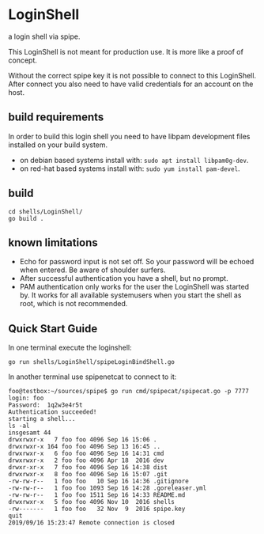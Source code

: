 # LoginShell

a login shell via spipe.

This LoginShell is not meant for production use. It is more like a proof of concept.

Without the correct spipe key it is not possible to connect to this LoginShell.
After connect you also need to have valid credentials for an account on the host.

## build requirements

In order to build this login shell you need to have libpam development files 
installed on your build system.

- on debian based systems install with: ```sudo apt install libpam0g-dev```.
- on red-hat based systems install with: ```sudo yum install pam-devel```.

## build

```
cd shells/LoginShell/
go build .
```

## known limitations

- Echo for password input is not set off. 
  So your password will be echoed when entered. 
  Be aware of shoulder surfers.
- After successful authentication you have a shell, but no prompt.
- PAM authentication only works for the user the LoginShell was started by.
  It works for all available systemusers when you start the shell as root,
  which is not recommended. 

## Quick Start Guide

In one terminal execute the loginshell:
```
go run shells/LoginShell/spipeLoginBindShell.go
```

In another terminal use spipenetcat to connect to it:

```
foo@testbox:~/sources/spipe$ go run cmd/spipecat/spipecat.go -p 7777
login: foo 
Password:  1q2w3e4r5t
Authentication succeeded!
starting a shell...
ls -al
insgesamt 44
drwxrwxr-x   7 foo foo 4096 Sep 16 15:06 .
drwxrwxr-x 164 foo foo 4096 Sep 13 16:45 ..
drwxrwxr-x   6 foo foo 4096 Sep 16 14:31 cmd
drwxrwxr-x   2 foo foo 4096 Apr 18  2016 dev
drwxr-xr-x   7 foo foo 4096 Sep 16 14:38 dist
drwxrwxr-x   8 foo foo 4096 Sep 16 15:07 .git
-rw-rw-r--   1 foo foo   10 Sep 16 14:36 .gitignore
-rw-rw-r--   1 foo foo 1093 Sep 16 14:28 .goreleaser.yml
-rw-rw-r--   1 foo foo 1511 Sep 16 14:33 README.md
drwxrwxr-x   5 foo foo 4096 Nov 10  2016 shells
-rw-------   1 foo foo   32 Nov  9  2016 spipe.key
quit
2019/09/16 15:23:47 Remote connection is closed
```
